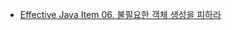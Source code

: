 - [Effective Java Item 06. 불필요한 객체 생성을 피하라](https://github.com/ParkJiwoon/PrivateStudy/blob/master/java/effective-java/item-06.md)